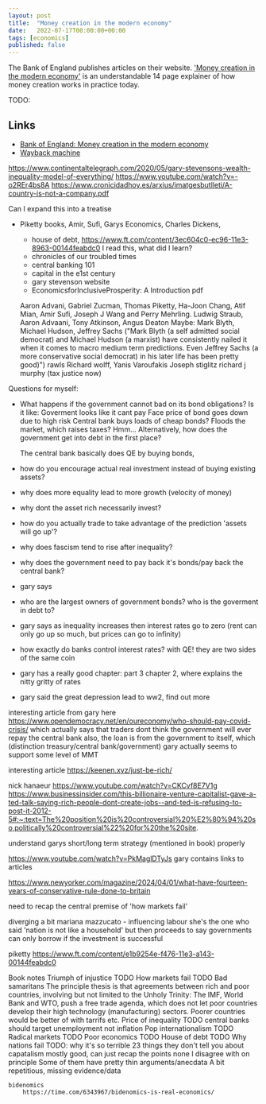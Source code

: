 ```yaml
---
layout: post
title:  "Money creation in the modern economy"
date:   2022-07-17T00:00:00+00:00
tags: [economics]
published: false
---
```


The Bank of England publishes articles on their website. ['Money creation in the modern economy'](https://www.bankofengland.co.uk/quarterly-bulletin/2014/q1/money-creation-in-the-modern-economy) is an understandable 14 page explainer of how money creation works in practice today.

TODO:

## Links

- [Bank of England: Money creation in the modern economy](https://www.bankofengland.co.uk/quarterly-bulletin/2014/q1/money-creation-in-the-modern-economy)
- [Wayback machine](<https://web.archive.org/web/20220531180345/https://www.bankofengland.co.uk/quarterly-bulletin/2014/q1/money-creation-in-the-modern-economy>)

https://www.continentaltelegraph.com/2020/05/gary-stevensons-wealth-inequality-model-of-everything/
https://www.youtube.com/watch?v=-o2REr4bs8A
https://www.cronicidadhoy.es/arxius/imatgesbutlleti/A-country-is-not-a-company.pdf


Can I expand this into a treatise
- Piketty books, Amir, Sufi, Garys Economics, Charles Dickens, 
    - house of debt, https://www.ft.com/content/3ec604c0-ec96-11e3-8963-00144feabdc0
        I read this, what did I learn?
    - chronicles of our troubled times
    - central banking 101
    - capital in the e1st century 
    - gary stevenson website
    - EconomicsforInclusiveProsperity: A Introduction pdf

    Aaron Advani, Gabriel Zucman, Thomas Piketty, Ha-Joon Chang, Atif Mian, Amir Sufi,
    Joseph J Wang and Perry Mehrling. Ludwig Straub, Aaron Advaani, Tony Atkinson, Angus Deaton
    Maybe: Mark Blyth, Michael Hudson, Jeffrey Sachs ("Mark Blyth (a self admitted social democrat) and Michael Hudson (a marxist) have consistently nailed it when it comes to macro medium term predictions. Even Jeffrey Sachs (a more conservative social democrat) in his later life has been pretty good)")
    rawls
    Richard wolff, Yanis Varoufakis
    Joseph stiglitz
   richard j murphy (tax justice now) 

Questions for myself:
- What happens if the government cannot bad on its bond obligations?
    Is it like:
        Goverment looks like it cant pay
        Face price of bond goes down due to high risk
        Central bank buys loads of cheap bonds?
        Floods the market, which raises taxes? 
        Hmm...
    Alternatively, how does the government get into debt in the first place?
         


    The central bank basically does QE by buying bonds, 
- how do you encourage actual real investment instead of buying existing assets?
- why does more equality lead to more growth
    (velocity of money)
- why dont the asset rich necessarily invest?
- how do you actually trade to take advantage of the prediction 'assets will go up'?
- why does fascism tend to rise after inequality?
- why does the government need to pay back it's bonds/pay back the central bank?
- gary says
- who are the largest owners of government bonds? who is the goverment in debt to?
- gary says as inequality increases then interest rates go to zero
    (rent can only go up so much, but prices can go to infinity)
- how exactly do banks control interest rates?
    with QE! they are two sides of the same coin
- gary has a really good chapter: part 3 chapter 2, where explains the nitty gritty of rates
- gary said the great depression lead to ww2, find out more

interesting article from gary here
    https://www.opendemocracy.net/en/oureconomy/who-should-pay-covid-crisis/
    which actually says that traders dont think the government will ever repay the central bank
    also, the loan is from the government to itself, which  (distinction treasury/central bank/government)
    gary actually seems to support some level of MMT
    
interesting article
    https://keenen.xyz/just-be-rich/

nick hanaeur
    https://www.youtube.com/watch?v=CKCvf8E7V1g
    https://www.businessinsider.com/this-billionaire-venture-capitalist-gave-a-ted-talk-saying-rich-people-dont-create-jobs--and-ted-is-refusing-to-post-it-2012-5#:~:text=The%20position%20is%20controversial%20%E2%80%94%20so,politically%20controversial%22%20for%20the%20site.

understand garys short/long term strategy (mentioned in book) properly

https://www.youtube.com/watch?v=PkMaglDTyJs gary
    contains links to articles

https://www.newyorker.com/magazine/2024/04/01/what-have-fourteen-years-of-conservative-rule-done-to-britain

need to recap the central premise of 'how markets fail'

diverging a bit mariana mazzucato - influencing labour
    she's the one who said 'nation is not like a household'
    but then proceeds to say governments can only borrow if the investment is successful

piketty
    https://www.ft.com/content/e1b9254e-f476-11e3-a143-00144feabdc0

Book notes
    Triumph of injustice TODO
    How markets fail TODO
    Bad samaritans
        The principle thesis is that agreements between rich and poor countries, involving but not limited to the Unholy Trinity: The IMF, World Bank and WTO, push a free trade agenda, which does not let poor countries develop their high technology (manufacturing) sectors. Poorer countries would be better of with tarrifs etc.
    Price of inequality TODO
        central banks should target unemployment not inflation
    Pop internationalism TODO
    Radical markets TODO
    Poor economics TODO
    House of debt TODO
    Why nations fail
        TODO: why it's so terrible
    23 things they don't tell you about capatalism
        mostly good, can just recap the points
        none I disagree with on principle
        Some of them have pretty thin arguments/anecdata
        A bit repetitious, missing evidence/data

    bidenomics
        https://time.com/6343967/bidenomics-is-real-economics/

    